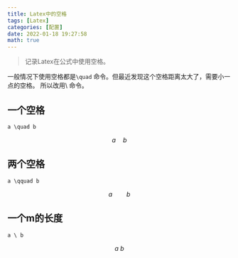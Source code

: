 ```yaml
---
title: Latex中的空格
tags: [Latex]
categories: [配置]
date: 2022-01-18 19:27:58
math: true
---
```


>记录Latex在公式中使用空格。

一般情况下使用空格都是`\quad` 命令。但最近发现这个空格距离太大了，需要小一点的空格。
所以改用\ 命令。

## 一个空格

```
a \quad b
```


$$
a \quad b
$$

## 两个空格

```
a \qquad b
```

$$
a \qquad b
$$

## 一个m的长度

```
a \ b
```

$$
a \ b
$$



